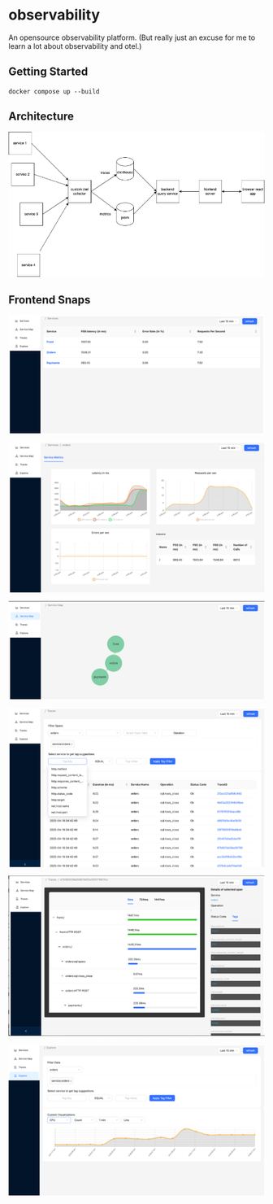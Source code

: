 # observability

An opensource observability platform. (But really just an excuse for me to learn a lot about observability and otel.)

## Getting Started

```
docker compose up --build
```

## Architecture

![Arch](docs/images/observability.drawio.png)

## Frontend Snaps

![Services](docs/images/services.png)

![Service](docs/images/service.png)

![Map](docs/images/map.png)

![Spans](docs/images/spans.png)

![Trace](docs/images/trace.png)

![Explore](docs/images/explore.png)

